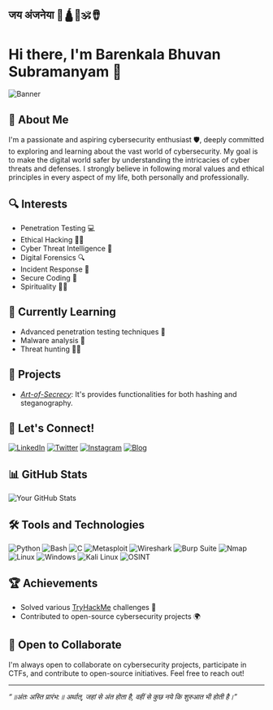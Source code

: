## जय अंजनेया 🚩🛕🐚🕉🪘

# Hi there, I'm Barenkala Bhuvan Subramanyam 👋

![Banner](https://drive.google.com/uc?export=view&id=1GFY1zuhDcNFuMko_cYXZj1O0MwxY26Xq)

## 🚀 About Me
I'm a passionate and aspiring cybersecurity enthusiast 🛡, deeply committed to exploring and learning about the vast world of cybersecurity. My goal is to make the digital world safer by understanding the intricacies of cyber threats and defenses. I strongly believe in following moral values and ethical principles in every aspect of my life, both personally and professionally.

## 🔍 Interests
- Penetration Testing 💻
- Ethical Hacking 🕵‍♂
- Cyber Threat Intelligence 🧠
- Digital Forensics 🔍
- Incident Response 🚨
- Secure Coding 🔐
- Spirituality 🧘🏻

## 🌱 Currently Learning
- Advanced penetration testing techniques 🚀
- Malware analysis 🐍
- Threat hunting 🕵‍♀

## 💼 Projects
- *[Art-of-Secrecy](https://art-of-secrecy.vercel.app/)*: It's provides functionalities for both hashing and steganography.
<!--- *[CTF Challenges](https://github.com/yourusername/ctf-challenges)*: Collection of Capture The Flag challenges I've solved and created.
- *[Malware Analysis Lab](https://github.com/yourusername/malware-analysis-lab)*: A lab environment for analyzing and reverse engineering malware samples.--->

## 💬 Let's Connect!
[![LinkedIn](https://img.shields.io/badge/LinkedIn-0A66C2?style=for-the-badge&logo=linkedin&logoColor=white)](https://www.linkedin.com/in/bhuvan-subramanyam-barenkala-406147255/)
[![Twitter](https://img.shields.io/badge/Twitter-1DA1F2?style=for-the-badge&logo=twitter&logoColor=white)](https://x.com/Seetheya5kiddio?t=rAFI-Zd4mThbdFPFokSYQA&s=09)
[![Instagram](https://img.shields.io/badge/Instagram-E4405F?style=for-the-badge&logo=instagram&logoColor=white)](https://www.instagram.com/script_kiddie.exe/)
[![Blog](https://img.shields.io/badge/Blog-21759B?style=for-the-badge&logo=wordpress&logoColor=white)](https://yourblog.com)

## 📊 GitHub Stats
![Your GitHub Stats](https://github-readme-stats.vercel.app/api?username=cyber5kalki&show_icons=true&theme=radical)

## 🛠 Tools and Technologies
![Python](https://img.shields.io/badge/Python-3776AB?style=for-the-badge&logo=python&logoColor=white)
![Bash](https://img.shields.io/badge/Bash-4EAA25?style=for-the-badge&logo=gnubash&logoColor=white)
![C](https://img.shields.io/badge/C-A8B9CC?style=for-the-badge&logo=c&logoColor=white)
![Metasploit](https://img.shields.io/badge/Metasploit-4479A1?style=for-the-badge&logo=metasploit&logoColor=white)
![Wireshark](https://img.shields.io/badge/Wireshark-1679A7?style=for-the-badge&logo=wireshark&logoColor=white)
![Burp Suite](https://img.shields.io/badge/Burp%20Suite-FF5700?style=for-the-badge&logo=burpsuite&logoColor=white)
![Nmap](https://img.shields.io/badge/Nmap-0A0AFF?style=for-the-badge&logo=nmap&logoColor=white)
![Linux](https://img.shields.io/badge/Linux-FCC624?style=for-the-badge&logo=linux&logoColor=black)
![Windows](https://img.shields.io/badge/Windows-0078D6?style=for-the-badge&logo=windows&logoColor=white)
![Kali Linux](https://img.shields.io/badge/Kali%20Linux-557C94?style=for-the-badge&logo=kalilinux&logoColor=white)
![OSINT](https://img.shields.io/badge/OSINT-000000?style=for-the-badge&logo=OpenSourceInitiative&logoColor=white)

## 🏆 Achievements
- Solved various [TryHackMe](https://tryhackme.com/p/cyberkalki) challenges 🥇
- Contributed to open-source cybersecurity projects 🌍

## 🤝 Open to Collaborate
I'm always open to collaborate on cybersecurity projects, participate in CTFs, and contribute to open-source initiatives. Feel free to reach out!

---

*“॥अंतः अस्ति प्रारंभ:॥ 
अर्थात्, जहां से अंत होता है, वहीं से कुछ नये कि शुरुआत भी होती है।”*
